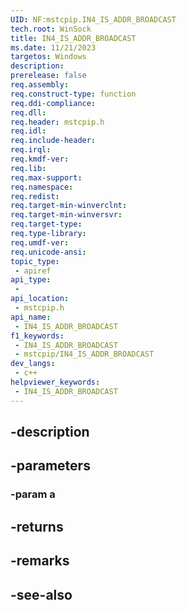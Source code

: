 ```yaml
---
UID: NF:mstcpip.IN4_IS_ADDR_BROADCAST
tech.root: WinSock
title: IN4_IS_ADDR_BROADCAST
ms.date: 11/21/2023
targetos: Windows
description: 
prerelease: false
req.assembly: 
req.construct-type: function
req.ddi-compliance: 
req.dll: 
req.header: mstcpip.h
req.idl: 
req.include-header: 
req.irql: 
req.kmdf-ver: 
req.lib: 
req.max-support: 
req.namespace: 
req.redist: 
req.target-min-winverclnt: 
req.target-min-winversvr: 
req.target-type: 
req.type-library: 
req.umdf-ver: 
req.unicode-ansi: 
topic_type:
 - apiref
api_type:
 - 
api_location:
 - mstcpip.h
api_name:
 - IN4_IS_ADDR_BROADCAST
f1_keywords:
 - IN4_IS_ADDR_BROADCAST
 - mstcpip/IN4_IS_ADDR_BROADCAST
dev_langs:
 - c++
helpviewer_keywords:
 - IN4_IS_ADDR_BROADCAST
---
```


## -description

## -parameters

### -param a

## -returns

## -remarks

## -see-also


